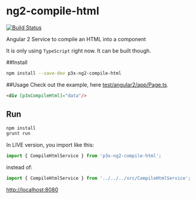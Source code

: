 # ng2-compile-html

[![Build Status](https://travis-ci.org/patrikx3/ng2-compile-html.svg?branch=master)](https://travis-ci.org/patrikx3/ng2-compile-html)

Angular 2 Service to compile an HTML into a component

It is only using ```TypeScript``` right now. It can be built though.

##Install
```bash
npm install --save-dev p3x-ng2-compile-html
```

##Usage
Check out the example, here [test/angular2/app/Page.ts](test/angular2/app/Page.ts).

```html
<div [p3xCompileHtml]="data"/>
```

## Run
```bash
npm install
grunt run
```

In LIVE version, you import like this:
```typescript
import { CompileHtmlService } from 'p3x-ng2-compile-html';
```

instead of: 
```typescript
import { CompileHtmlService } from '../../../src/CompileHtmlService';
```

[http://localhost:8080](http://localhost:8080)